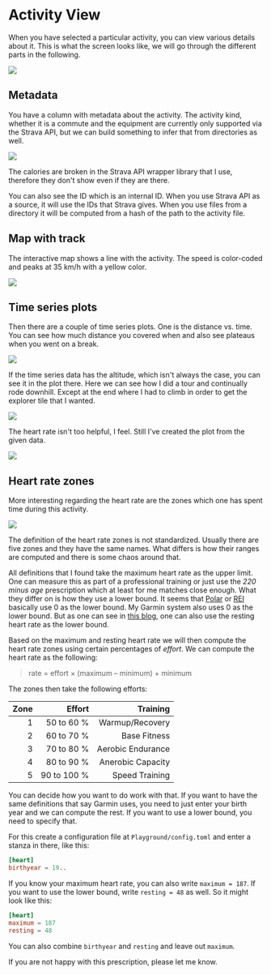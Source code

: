# Activity View

When you have selected a particular activity, you can view various details about it. This is what the screen looks like, we will go through the different parts in the following.

![](activity-overview.png)

## Metadata

You have a column with metadata about the activity. The activity kind, whether it is a commute and the equipment are currently only supported via the Strava API, but we can build something to infer that from directories as well.

![](activity-meta.png)

The calories are broken in the Strava API wrapper library that I use, therefore they don't show even if they are there.

You can also see the ID which is an internal ID. When you use Strava API as a source, it will use the IDs that Strava gives. When you use files from a directory it will be computed from a hash of the path to the activity file.

## Map with track

The interactive map shows a line with the activity. The speed is color-coded and peaks at 35 km/h with a yellow color.

![](activity-map.png)

## Time series plots

Then there are a couple of time series plots. One is the distance vs. time. You can see how much distance you covered when and also see plateaus when you went on a break.

![](activity-distance.png)

If the time series data has the altitude, which isn't always the case, you can see it in the plot there. Here we can see how I did a tour and continually rode downhill. Except at the end where I had to climb in order to get the explorer tile that I wanted.

![](activity-altitude.png)

The heart rate isn't too helpful, I feel. Still I've created the plot from the given data.

![](activity-heartrate.png)

## Heart rate zones

More interesting regarding the heart rate are the zones which one has spent time during this activity.

![](activity-heartzone.png)

The definition of the heart rate zones is not standardized. Usually there are five zones and they have the same names. What differs is how their ranges are computed and there is some chaos around that.

All definitions that I found take the maximum heart rate as the upper limit. One can measure this as part of a professional training or just use the _220 minus age_ prescription which at least for me matches close enough. What they differ on is how they use a lower bound. It seems that [Polar](https://www.polar.com/blog/running-heart-rate-zones-basics/) or [REI](https://www.rei.com/learn/expert-advice/how-to-train-with-a-heart-rate-monitor.html) basically use 0 as the lower bound. My Garmin system also uses 0 as the lower bound. But as one can see in [this blog](https://theathleteblog.com/heart-rate-zones/), one can also use the resting heart rate as the lower bound.

Based on the maximum and resting heart rate we will then compute the heart rate zones using certain percentages of _effort_. We can compute the heart rate as the following:

> rate = effort × (maximum – minimum) + minimum

The zones then take the following efforts:

Zone | Effort | Training
---: | ---: | ---:
1 | 50 to 60 % | Warmup/Recovery
2 | 60 to 70 % | Base Fitness
3 | 70 to 80 % | Aerobic Endurance
4 | 80 to 90 % | Anerobic Capacity
5 | 90 to 100 % | Speed Training

You can decide how you want to do work with that. If you want to have the same definitions that say Garmin uses, you need to just enter your birth year and we can compute the rest. If you want to use a lower bound, you need to specify that.

For this create a configuration file at `Playground/config.toml` and enter a stanza in there, like this:

```toml
[heart]
birthyear = 19..
```

If you know your maximum heart rate, you can also write `maximum = 187`. If you want to use the lower bound, write `resting = 48` as well. So it might look like this:

```toml
[heart]
maximum = 187
resting = 48
```

You can also combine `birthyear` and `resting` and leave out `maximum`.

If you are not happy with this prescription, please let me know.